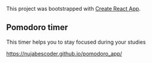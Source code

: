 This project was bootstrapped with [Create React App](https://github.com/facebook/create-react-app).

## Pomodoro timer
This timer helps you to stay focused during your studies

https://nujabescoder.github.io/pomodoro_app/
